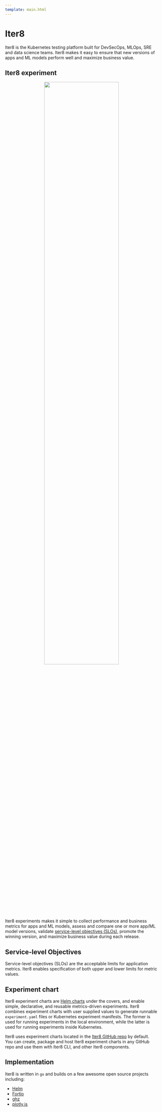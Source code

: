 ```yaml
---
template: main.html
---
```


# Iter8
Iter8 is the Kubernetes testing platform built for DevSecOps, MLOps, SRE and data science teams. Iter8 makes it easy to ensure that new versions of apps and ML models perform well and maximize business value.

## Iter8 experiment
<p align='center'>
  <img alt-text="load-test-http" src="../../images/iter8-intro-dark.png" width="70%" />
</p>

Iter8 experiments makes it simple to collect performance and business metrics for apps and ML models, assess and compare one or more app/ML model versions, validate [service-level objectives (SLOs)](#service-level-objectives), promote the winning version, and maximize business value during each release.

## Service-level Objectives

Service-level objectives (SLOs) are the acceptable limits for application metrics. Iter8 enables specification of both upper and lower limits for metric values.

## Experiment chart
Iter8 experiment charts are [Helm charts](https://helm.sh/docs/topics/charts/) under the covers, and enable simple, declarative, and reusable metrics-driven experiments. Iter8 combines experiment charts with user supplied values to generate runnable `experiment.yaml` files or Kubernetes experiment manifests. The former is used for running experiments in the local environment, while the latter is used for running experiments inside Kubernetes.

Iter8 uses experiment charts located in the [Iter8 GitHub repo](https://github.com/iter8-tools/iter8) by default. You can create, package and host Iter8 experiment charts in any GitHub repo and use them with Iter8 CLI, and other Iter8 components.

<!-- ## Features at a glance

- **Benchmark and validate HTTP and gRPC services** 
    
    Iter8 experiments can generate requests for HTTP and gRPC services, collect built-in latency and error-related metrics, and validate SLOs.

- **A/B(/n) testing** 
      
    Grow your business with every release. Iter8 experiments can compare multiple versions based on business value and identify a winner.

- **Simple to use** 
      
    Get started with Iter8 in seconds using pre-packaged experiment charts. Run Iter8 experiments locally, inside Kubernetes, or inside your CI/CD/GitOps pipelines.

- **App frameworks** 
      
    Use with any app, serverless, or ML framework. Iter8 works with Kubernetes deployments, statefulsets, Knative services, KServe/Seldon ML deployments, or other custom Kubernetes resource types. -->

## Implementation
Iter8 is written in `go` and builds on a few awesome open source projects including:

- [Helm](https://helm.sh)
- [Fortio](https://github.com/fortio/fortio)
- [ghz](https://ghz.sh)
- [plotly.js](https://github.com/plotly/plotly.js)
